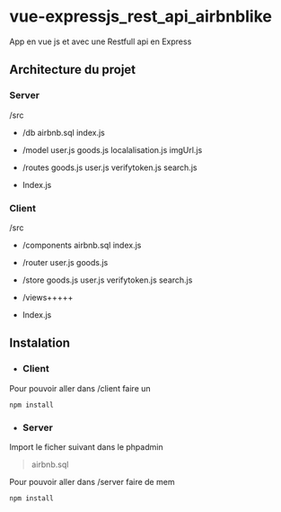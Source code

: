 # vue-expressjs_rest_api_airbnblike

App en vue js et avec une Restfull api en Express

## Architecture du projet 
### Server
/src

 - /db 
		 airbnb.sql 
		 index.js
		 
 - /model
		user.js
		goods.js
		localalisation.js
		imgUrl.js
 
 - /routes
		 goods.js
		 user.js
		 verifytoken.js
		 search.js
 - Index.js

### Client
/src

 - /components
		 airbnb.sql 
		 index.js
		 
 - /router
		user.js
		goods.js
		
 
 - /store
		 goods.js
		 user.js
		 verifytoken.js
		 search.js
		 
 - /views+++++
 
 - Index.js

## Instalation

 - ### Client

Pour pouvoir aller dans /client faire un

	npm install

 - ### Server
Import le ficher suivant dans le phpadmin
> airbnb.sql 

Pour pouvoir aller dans /server faire de mem

	npm install
<!--stackedit_data:
eyJoaXN0b3J5IjpbNTM0NjIzODYxLDE5NTQ1Njc1NjcsLTc2Nj
c2ODY3NCwxMjA2OTYyNzMyLC04MzY3NTE1ODcsOTEwNTI3OTU4
LC02MDc5MzAzNDIsLTE5Nzg2NTIyNDcsLTMzMjQ1NTM2M119
-->